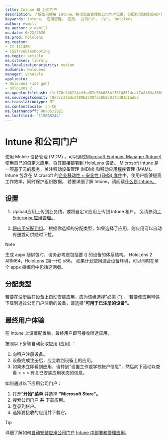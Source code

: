 ```yaml
---
title: Intune 和 公司门户
description: 了解如何使用 Intune、移动设备管理和公司门户设置、分配和创建舒适用户体验。
keywords: intune， 应用管理， 应用， 公司门户， 门户， hololens
author: evmill
ms.author: v-evmill
ms.date: 6/22/2020
ms.prod: hololens
ms.custom:
- CI 111456
- CSSTroubleshooting
ms.topic: article
ms.sitesec: library
ms.localizationpriority: medium
audience: HoloLens
manager: yannisle
appliesto:
- HoloLens (1st gen)
- HoloLens 2
ms.openlocfilehash: f1c178c940224ed3cd07c58b886b176108614caf7a8463af089e2f2357f45553
ms.sourcegitcommit: f8e7cc2fbdcdf8962700fd50b9c017bd83d1ad65
ms.translationtype: MT
ms.contentlocale: zh-CN
ms.lasthandoff: 08/05/2021
ms.locfileid: "115665244"
---
```

# <a name="intune--company-portal"></a>Intune 和公司门户

使用 Mobile 设备管理 (MDM) ，可以通过[Microsoft Endpoint Manager (Intune) ](/intune/windows-holographic-for-business)使用自己的自定义应用，将其直接部署到 HoloLens 设备。 Microsoft Intune 是一项基于云的服务，关注移动设备管理 (MDM) 和移动应用程序管理 (MAM)。 Intune 包含在 Microsoft 的[企业移动性 + 安全性 (EMS) 套件](https://www.microsoft.com/microsoft-365/enterprise-mobility-security)中，使用户能够提高工作效率，同时保护组织数据。 若要详细了解 Intune，请阅读[什么是 Intune。](/mem/intune/fundamentals/what-is-intune)

## <a name="setup"></a>设置

1. Upload应用上传到业务线，或将自定义应用上传到 Intune 租户。 另请参阅[：Enterprise应用管理。](/windows/client-management/mdm/enterprise-app-management)

2. [将应用分配到组](/mem/intune/apps/apps-deploy)。 根据你选择的分配类型，如果选择了应用，则应用可以自动传送或可供随时下拉。

> [!NOTE]
> 生成 appx 捆绑包时，请务必考虑包括要 () 的设备的体系结构。 HoloLens 2 ARM64，HoloLens (第一代) x86。 如果计划使用混合设备环境，可以同时在单个 appx 捆绑包中包括这两者。

## <a name="assignment-types"></a>分配类型

若要在注册后在设备上自动安装应用，应为该组选择"必需 (") 。 
若要使应用可供下载到通过公司门户注册的设备，请选择"**可用于已注册的设备"。**

## <a name="end-user-experience"></a>最终用户体验

在 Intune 上设置配置后，最终用户即可接收所选应用。

按照以下步骤自动获取应用 (应用) ：

1. 向租户注册设备。
2. 设备完成注册后，应会收到设备上的应用。
3. 如果未立即看到应用，请转到"设置工作或学校帐户信息"，然后向下滚动以查看  >    >    >  有关已安装应用状态的信息。

如何通过以下应用公司门户：

1. 打开"**开始"菜单** 并选择 **"Microsoft Store"。**
2. 搜索公司门户 **并** 下载应用。
3. 登录到帐户。
4. 选择要接收的应用并下载它。

> [!Tip]
> 详细了解如何[自动安装应用公司门户](/mem/intune/apps/company-portal-app) [Intune 中部署和管理应用](/mem/intune/fundamentals/windows-holographic-for-business#deploy-and-manage-apps)。
